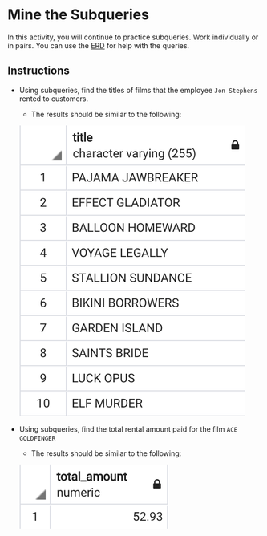 # Mine the Subqueries

In this activity, you will continue to practice subqueries. Work individually or in pairs. You can use the [ERD](http://www.postgresqltutorial.com/postgresql-sample-database/) for help with the queries.

## Instructions

* Using subqueries, find the titles of films that the employee `Jon Stephens` rented to customers.

  * The results should be similar to the following:

  ![jon-stephens](Images/jon-stephens.png)

* Using subqueries, find the total rental amount paid for the film `ACE GOLDFINGER`

  * The results should be similar to the following:

  ![ace-goldfinger](Images/ace-goldfinger.png)

